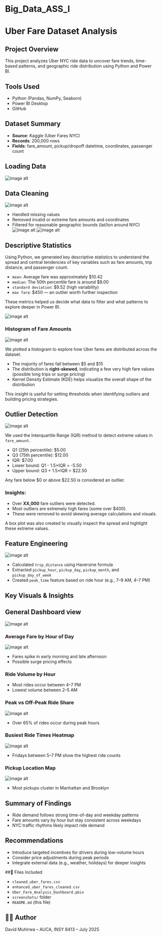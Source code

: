# Big_Data_ASS_I
#  Uber Fare Dataset Analysis

##  Project Overview
This project analyzes Uber NYC ride data to uncover fare trends, time-based patterns, and geographic ride distribution using Python and Power BI.

##  Tools Used
- Python (Pandas, NumPy, Seaborn)
- Power BI Desktop
- GitHub

##  Dataset Summary
- **Source**: Kaggle (Uber Fares NYC)
- **Records**: 200,000 rows
- **Fields**: fare_amount, pickup/dropoff datetime, coordinates, passenger count

## Loading Data  
![image alt](https://github.com/Daveeeid/Big_Data_ASS_I/blob/main/ass_screanshots/loading_data.jpg?raw=true)

##  Data Cleaning  
![image alt](https://github.com/Daveeeid/Big_Data_ASS_I/blob/main/ass_screanshots/data%20cleaning.jpg?raw=true)
- Handled missing values
- Removed invalid or extreme fare amounts and coordinates
- Filtered for reasonable geographic bounds (lat/lon around NYC)
![image alt](https://github.com/Daveeeid/Big_Data_ASS_I/blob/main/ass_screanshots/descriptive%20stats.jpg?raw=true)
![image alt](https://github.com/Daveeeid/Big_Data_ASS_I/blob/main/ass_screanshots/result%20of%20stats.jpg?raw=true)
##  Descriptive Statistics

Using Python, we generated key descriptive statistics to understand the spread and central tendencies of key variables such as fare amounts, trip distance, and passenger count.

- `mean`: Average fare was approximately $10.42
- `median`: The 50th percentile fare is around $8.00
- `standard deviation`: $9.52 (high variability)
- `max fare`: $450 — an outlier worth further inspection

These metrics helped us decide what data to filter and what patterns to explore deeper in Power BI.

![image alt](https://github.com/Daveeeid/Big_Data_ASS_I/blob/main/ass_screanshots/fare%20amount%20distrib%20and%20outlier.jpg?raw=true) 
### Histogram of Fare Amounts  
![image alt](https://github.com/Daveeeid/Big_Data_ASS_I/blob/main/ass_screanshots/fare%20amount%20distrib%20results.jpg?raw=true)


We plotted a histogram to explore how Uber fares are distributed across the dataset.

- The majority of fares fall between $5 and $15
- The distribution is **right-skewed**, indicating a few very high fare values (possible long trips or surge pricing)
- Kernel Density Estimate (KDE) helps visualize the overall shape of the distribution

This insight is useful for setting thresholds when identifying outliers and building pricing strategies.
## Outlier Detection
![image alt](https://github.com/Daveeeid/Big_Data_ASS_I/blob/main/ass_screanshots/outlier%20detect%20result.jpg?raw=true)  

We used the Interquartile Range (IQR) method to detect extreme values in `fare_amount`.

- Q1 (25th percentile): $5.00  
- Q3 (75th percentile): $12.00  
- IQR: $7.00  
- Lower bound: Q1 - 1.5×IQR = -5.50  
- Upper bound: Q3 + 1.5×IQR = $22.50

Any fare below $0 or above $22.50 is considered an outlier.

### Insights:
- Over **XX,000** fare outliers were detected.
- Most outliers are extremely high fares (some over $400).
- These were removed to avoid skewing average calculations and visuals.

A box plot was also created to visually inspect the spread and highlight these extreme values.


##  Feature Engineering  

![image alt](https://github.com/Daveeeid/Big_Data_ASS_I/blob/main/ass_screanshots/new%20columns.jpg?raw=true
)
- Calculated `trip_distance` using Haversine formula
- Extracted `pickup_hour`, `pickup_day`, `pickup_month`, and `pickup_day_of_week`
- Created `peak_time` feature based on ride hour (e.g., 7–9 AM, 4–7 PM)

##  Key Visuals & Insights  
## General Dashboard view  
![image alt](https://github.com/Daveeeid/Big_Data_ASS_I/blob/main/ass_screanshots/dashboard.png?raw=true)
###  Average Fare by Hour of Day  
![image alt](https://github.com/Daveeeid/Big_Data_ASS_I/blob/main/ass_screanshots/avg%20fare%20by%20hr.png?raw=true)
- Fares spike in early morning and late afternoon
- Possible surge pricing effects

###  Ride Volume by Hour
- Most rides occur between 4–7 PM
- Lowest volume between 2–5 AM

###  Peak vs Off-Peak Ride Share  
![image alt](https://github.com/Daveeeid/Big_Data_ASS_I/blob/main/ass_screanshots/peak%20vs%20off-peak.png?raw=true)
- Over 65% of rides occur during peak hours

###  Busiest Ride Times Heatmap  
![image alt](https://github.com/Daveeeid/Big_Data_ASS_I/blob/main/ass_screanshots/heat%20map.png?raw=true)
- Fridays between 5–7 PM show the highest ride counts

###  Pickup Location Map  
![image alt](https://github.com/Daveeeid/Big_Data_ASS_I/blob/main/ass_screanshots/new%20york.png?raw=true)
- Most pickups cluster in Manhattan and Brooklyn

##  Summary of Findings
- Ride demand follows strong time-of-day and weekday patterns
- Fare amounts vary by hour but stay consistent across weekdays
- NYC traffic rhythms likely impact ride demand

##  Recommendations
- Introduce targeted incentives for drivers during low-volume hours
- Consider price adjustments during peak periods
- Integrate external data (e.g., weather, holidays) for deeper insights

##📎 Files Included
- `cleaned_uber_fares.csv`
- `enhanced_uber_fares_cleaned.csv`
- `Uber_Fare_Analysis_Dashboard.pbix`
- `screenshots/` folder
- `README.md` (this file)

## 👨‍💻 Author
David Muhirwa – AUCA, INSY 8413 – July 2025
